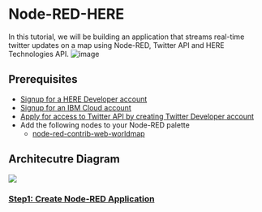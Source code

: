 # Node-RED-HERE
In this tutorial, we will be building an application that streams real-time twitter updates on a map using Node-RED, Twitter API and HERE Technologies API.
![image](https://user-images.githubusercontent.com/36239840/91075370-04780200-e64f-11ea-8cd3-cd2f6cfb2bbd.png)
## Prerequisites
- <a href="https://bit.ly/HEREDevs">Signup for a HERE Developer account</a>
- <a href="https://ibm.biz/HERETechnologies">Signup for an IBM Cloud account</a>
- <a href="https://developer.twitter.com/en/apply-for-access">Apply for access to Twitter API by creating Twitter Developer account</a>
- Add the following nodes to your Node-RED palette
  - <a href="https://flows.nodered.org/node/node-red-contrib-web-worldmap">node-red-contrib-web-worldmap</a>
## Architecutre Diagram
![](https://user-images.githubusercontent.com/36239840/90247623-06b8b000-de48-11ea-9fca-8c698ba98e30.PNG)
### <a href="./create-app.md">Step1: Create Node-RED Application</a>
